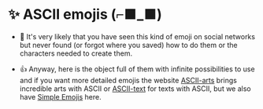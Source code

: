 # ✨ ASCII emojis (⌐■_■)

* 👀 It's very likely that you have seen this kind of emoji on social networks but never found (or forgot where you saved) how to do them or the characters needed to create them.

* 👍 Anyway, here is the object full of them with infinite possibilities to use and if you want more detailed emojis the website [ASCII-arts](https://www.asciiart.eu/) brings incredible arts with ASCII or [ASCII-text]( http://patorjk.com/software/taag/#p=display&f=Graffiti&t=Type%20Something%20) for texts with ASCII, but we also have [Simple Emojis](https://getemoji.com) here.

